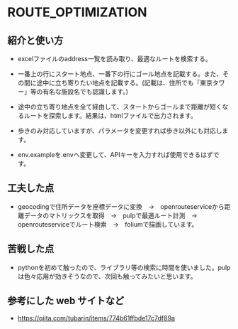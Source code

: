 # ROUTE_OPTIMIZATION

## 紹介と使い方

  - excelファイルのaddress一覧を読み取り、最適なルートを検索する。

  - 一番上の行にスタート地点、一番下の行にゴール地点を記載する。また、その間に途中に立ち寄りたい地点を記載する。(記載は、住所でも「東京タワー」等の有名な施設名でも認識します。)

  - 途中の立ち寄り地点を全て経由して、スタートからゴールまで距離が短くなるルートを探索します。結果は、htmlファイルで出力されます。

  - 歩きのみ対応していますが、パラメータを変更すれば歩き以外にも対応します。

  - env.exampleを.envへ変更して、APIキーを入力すれば使用できるはずです。

## 工夫した点

  - geocodingで住所データを座標データに変換　→　openrouteserviceから距離データのマトリックスを取得　→　pulpで最適ルート計測　→　openrouteserviceでルート検索　→　foliumで描画しています。

## 苦戦した点

  - pythonを初めて触ったので、ライブラリ等の検索に時間を使いました。pulpは色々応用が効きそうなので、次回も触ってみたいと思います。

## 参考にした web サイトなど

  - https://qiita.com/tubarin/items/774b61ffbde17c7df89a